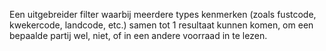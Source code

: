 Een uitgebreider filter waarbij meerdere types kenmerken (zoals fustcode, kwekercode, landcode, etc.) samen tot 1 resultaat kunnen komen, om een bepaalde partij wel, niet, of in een andere voorraad in te lezen.